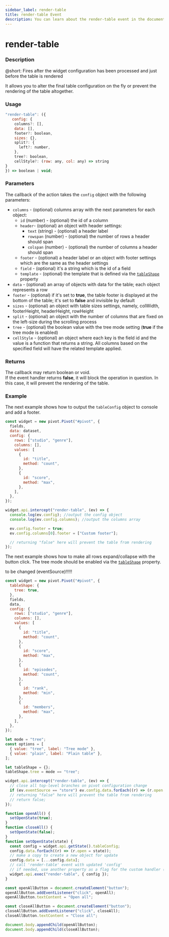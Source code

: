 ```yaml
---
sidebar_label: render-table
title: render-table Event
description: You can learn about the render-table event in the documentation of the DHTMLX JavaScript Pivot library. Browse developer guides and API reference, try out code examples and live demos, and download a free 30-day evaluation version of DHTMLX Pivot.
---
```


# render-table

### Description

@short: Fires after the widget configuration has been processed and just before the table is rendered

It allows you to alter the final table configuration on the fly or prevent the rendering of the table altogether.

### Usage

~~~jsx {}
"render-table": ({
   config: {
    columns?: [],
    data: [],
    footer?: boolean,
    sizes: {},
    split?: {
      left?: number,
    },
    tree?: boolean,
    cellStyle?: (row: any, col: any) => string
}
}) => boolean | void;
~~~

### Parameters

The callback of the action takes the `config` object with the following parameters:

- `columns` - (optional) columns array with the next parameters for each object:
  - `id` (number) - (optional) the id of a column
  - `header`- (optional) an object with header settings:
      - `text` (string) - (optional) a header label
      - `rowspan` (number) - (optional) the number of rows a header should span
      - `colspan` (number) - (optional) the number of columns a header should span
  - `footer` - (optional) a header label or an object with footer settings which are the same as the header settings
  - `field` - (optional) it's a string which is the id of a field
  - `template` - (optional) the template that is defined via the [`tableShape`](/api/config/tableshape-property) property
- `data` - (optional) an array of objects with data for the table; each object represents a row
- `footer` - (optional) if it's set to **true**, the table footer is displayed at the bottom of the table; it's set to **false** and invisible by default
- `sizes` - (optional) an object with table sizes settings, namely, colWidth, footerHeight, headerHeight, rowHeight
- `split` - (optional) an object with the number of columns that are fixed on the left-size during the scrolling process
- `tree` - (optional) the boolean value with the tree mode setting (**true** if the tree mode is enabled)
- `cellStyle` - (optional) an object where each key is the field id and the value is a function that returns a string. All columns based on the specified field will have the related template applied.

### Returns
 
The callback may return boolean or void.  
If the event handler returns **false**, it will block the operation in question. In this case, it will prevent the rendering of the table.

### Example

The next example shows how to output the `tableConfig` object to console and add a footer.

~~~jsx {20-28}
const widget = new pivot.Pivot("#pivot", {
  fields,
  data: dataset,
  config: {
    rows: ["studio", "genre"],
    columns: [],
    values: [
      {
        id: "title",
        method: "count",
      },
      {
        id: "score",
        method: "max",
      },
    ],
  },
});

widget.api.intercept("render-table", (ev) => {
  console.log(ev.config); //output the config object
  console.log(ev.config.columns); //output the columns array

  ev.config.footer = true;
  ev.config.columns[0].footer = ["Custom footer"];

  // returning "false" here will prevent the table from rendering
});
~~~

The next example shows how to make all rows expand/collapse with the button click. The tree mode should be enabled via the [`tableShape`](/api/properties/tableshape-property) property.

to be changed (eventSource)!!!!!

~~~jsx
const widget = new pivot.Pivot("#pivot", {
  tableShape: {
    tree: true,
  },
  fields,
  data,
  config: {
    rows: ["studio", "genre"],
    columns: [],
    values: [
      {
        id: "title",
        method: "count",
      },
      {
        id: "score",
        method: "max",
      },
      {
        id: "episodes",
        method: "count",
      },
      {
        id: "rank",
        method: "min",
      },
      {
        id: "members",
        method: "max",
      },
    ],
  },
});

let mode = "tree";
const options = [
  { value: "tree", label: "Tree mode" },
  { value: "plain", label: "Plain table" },
];

let tableShape = {};
tableShape.tree = mode == "tree";

widget.api.intercept("render-table", (ev) => {
  // close all top-level branches on pivot configuration change
  if (ev.eventSource == "store") ev.config.data.forEach((r) => (r.open = false));
  // returning "false" here will prevent the table from rendering
  // return false;
});

function openAll() {
  setOpenState(true);
}
function closeAll() {
  setOpenState(false);
}
function setOpenState(state) {
  const config = widget.api.getState().tableConfig;
  config.data.forEach((r) => (r.open = state));
  // make a copy to create a new object for update
  config.data = [...config.data];
  // call 'render-table' event with updated 'config'
  // if needed, use another property as a flag for the custom handler ('myEvent' in this demo)
  widget.api.exec("render-table", { config });
}

const openAllButton = document.createElement("button");
openAllButton.addEventListener("click", openAll);
openAllButton.textContent = "Open all";

const closeAllButton = document.createElement("button");
closeAllButton.addEventListener("click", closeAll);
closeAllButton.textContent = "Close all";

document.body.appendChild(openAllButton);
document.body.appendChild(closeAllButton);
~~~